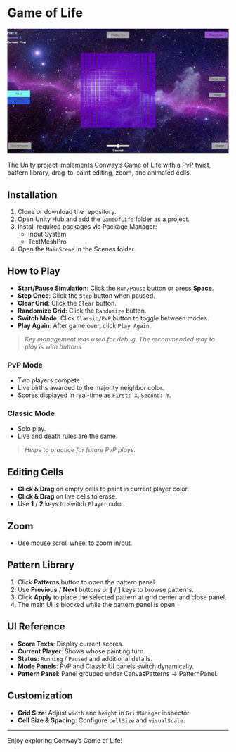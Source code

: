 # Game of Life

![Preview](preview.png)

The Unity project implements Conway’s Game of Life with a PvP twist, pattern library, drag-to-paint editing, zoom, and animated cells.

## Installation

1. Clone or download the repository.
2. Open Unity Hub and add the `GameOfLife` folder as a project.
3. Install required packages via Package Manager:
   - Input System
   - TextMeshPro
4. Open the `MainScene` in the Scenes folder.

## How to Play

- **Start/Pause Simulation**: Click the `Run/Pause` button or press **Space**.
- **Step Once**: Click the `Step` button when paused.
- **Clear Grid**: Click the `Clear` button.
- **Randomize Grid**: Click the `Randomize` button.
- **Switch Mode**: Click `Classic/PvP` button to toggle between modes.
- **Play Again**: After game over, click `Play Again`.

> *Key management was used for debug. The recommended way to play is with buttons.*

### PvP Mode

- Two players compete.
- Live births awarded to the majority neighbor color.
- Scores displayed in real-time as `First: X`, `Second: Y`.

### Classic Mode

- Solo play.
- Live and death rules are the same.

> *Helps to practice for future PvP plays.*

## Editing Cells

- **Click & Drag** on empty cells to paint in current player color.
- **Click & Drag** on live cells to erase.
- Use **1** / **2** keys to switch `Player` color.

## Zoom

- Use mouse scroll wheel to zoom in/out.

## Pattern Library

1. Click **Patterns** button to open the pattern panel.
2. Use **Previous** / **Next** buttons or **[** / **]** keys to browse patterns.
3. Click **Apply** to place the selected pattern at grid center and close panel.
4. The main UI is blocked while the pattern panel is open.

## UI Reference

- **Score Texts**: Display current scores.
- **Current Player**: Shows whose painting turn.
- **Status**: `Running` / `Paused` and additional details.
- **Mode Panels**: PvP and Classic UI panels switch dynamically.
- **Pattern Panel**: Panel grouped under CanvasPatterns → PatternPanel.

## Customization

- **Grid Size**: Adjust `width` and `height` in `GridManager` inspector.
- **Cell Size & Spacing**: Configure `cellSize` and `visualScale`.


---
Enjoy exploring Conway’s Game of Life!
